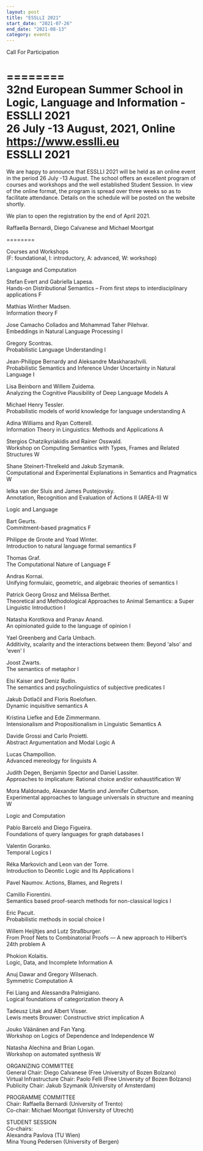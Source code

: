 ```yaml
---
layout: post
title: "ESSLLI 2021"
start_date: "2021-07-26"
end_date: "2021-08-13"
category: events
---
```

Call For Participation

========  
32nd European Summer School in Logic, Language and Information - ESSLLI 2021  
26 July -13 August, 2021, Online  
<https://www.esslli.eu>  
ESSLLI 2021  
========  

We are happy to announce that ESSLLI 2021 will be held as an online event in the
period 26 July -13 August. The school offers an excellent program of courses and
workshops and the well established Student Session. In view of the online
format, the program is spread over three weeks so as to facilitate attendance.
Details on the schedule will be posted on the website shortly.

We plan to open the registration by the end of April 2021.

Raffaella Bernardi, Diego Calvanese and Michael Moortgat

========  

Courses and Workshops  
(F: foundational, I: introductory, A: advanced, W: workshop)

Language and Computation  

Stefan Evert and Gabriella Lapesa.  
Hands-on Distributional Semantics – From first steps to interdisciplinary applications F

Mathias Winther Madsen.  
Information theory F

Jose Camacho Collados and Mohammad Taher Pilehvar.  
Embeddings in Natural Language Processing I

Gregory Scontras.  
Probabilistic Language Understanding I

Jean-Philippe Bernardy and Aleksandre Maskharashvili.  
Probabilistic Semantics and Inference Under Uncertainty in Natural Language I

Lisa Beinborn and Willem Zuidema.  
Analyzing the Cognitive Plausibility of Deep Language Models A

Michael Henry Tessler.  
Probabilistic models of world knowledge for language understanding A

Adina Williams and Ryan Cotterell.  
Information Theory in Linguistics: Methods and Applications A

Stergios Chatzikyriakidis and Rainer Osswald.  
Workshop on Computing Semantics with Types, Frames and Related Structures W

Shane Steinert-Threlkeld and Jakub Szymanik.  
Computational and Experimental Explanations in Semantics and Pragmatics W

Ielka van der Sluis and James Pustejovsky.  
Annotation, Recognition and Evaluation of Actions II (AREA-II) W

Logic and Language
 
Bart Geurts.  
Commitment-based pragmatics F

Philippe de Groote and Yoad Winter.  
Introduction to natural language formal semantics F

Thomas Graf.  
The Computational Nature of Language F

Andras Kornai.  
Unifying formulaic, geometric, and algebraic theories of semantics I

Patrick Georg Grosz and Mélissa Berthet.  
Theoretical and Methodological Approaches to Animal Semantics: a Super Linguistic Introduction I

Natasha Korotkova and Pranav Anand.  
An opinionated guide to the language of opinion I

Yael Greenberg and Carla Umbach.  
Additivity, scalarity and the interactions between them: Beyond 'also' and 'even' I

Joost Zwarts.  
The semantics of metaphor I

Elsi Kaiser and Deniz Rudin.  
The semantics and psycholinguistics of subjective predicates I

Jakub Dotlačil and Floris Roelofsen.  
Dynamic inquisitive semantics A

Kristina Liefke and Ede Zimmermann.  
Intensionalism and Propositionalism in Linguistic Semantics A

Davide Grossi and Carlo Proietti.  
Abstract Argumentation and Modal Logic A

Lucas Champollion.  
Advanced mereology for linguists A

Judith Degen, Benjamin Spector and Daniel Lassiter.  
Approaches to implicature: Rational choice and/or exhaustification W

Mora Maldonado, Alexander Martin and Jennifer Culbertson.  
Experimental approaches to language universals in structure and meaning W

Logic and Computation
 
Pablo Barceló and Diego Figueira.  
Foundations of query languages for graph databases I

Valentin Goranko.  
Temporal Logics I

Réka Markovich and Leon van der Torre.  
Introduction to Deontic Logic and Its Applications I

Pavel Naumov. Actions, Blames, and Regrets I

Camillo Fiorentini.  
Semantics based proof-search methods for non-classical logics I

Eric Pacuit.  
Probabilistic methods in social choice I

Willem Heijltjes and Lutz Straßburger.  
From Proof Nets to Combinatorial Proofs — A new approach to Hilbert’s 24th problem A

Phokion Kolaitis.  
Logic, Data, and Incomplete Information A

Anuj Dawar and Gregory Wilsenach.  
Symmetric Computation A

Fei Liang and Alessandra Palmigiano.  
Logical foundations of categorization theory A

Tadeusz Litak and Albert Visser.  
Lewis meets Brouwer: Constructive strict implication A

Jouko Väänänen and Fan Yang.  
Workshop on Logics of Dependence and Independence W

Natasha Alechina and Brian Logan.  
Workshop on automated synthesis W

ORGANIZING COMMITTEE  
General Chair: Diego Calvanese (Free University of Bozen Bolzano)  
Virtual Infrastructure Chair: Paolo Felli (Free University of Bozen Bolzano)  
Publicity Chair: Jakub Szymanik (University of Amsterdam)  

PROGRAMME COMMITTEE  
Chair:  Raffaella Bernardi (University of Trento)  
Co-chair: Michael Moortgat (University of Utrecht)  

STUDENT SESSION  
Co-chairs:  
Alexandra Pavlova (TU Wien)  
Mina Young Pedersen (University of Bergen)
